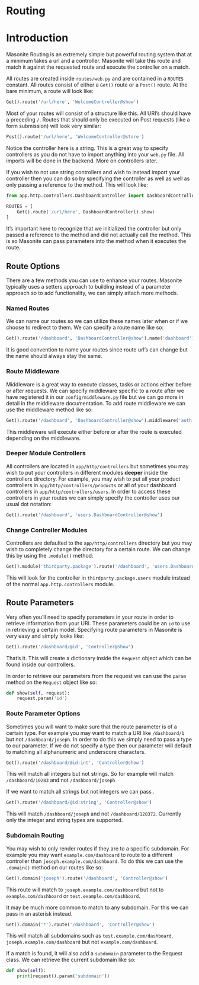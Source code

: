 # Routing

# Introduction

Masonite Routing is an extremely simple but powerful routing system that at a minimum takes a url and a controller. Masonite will take this route and match it against the requested route and execute the controller on a match.

All routes are created inside `routes/web.py` and are contained in a `ROUTES` constant.  All routes consist of either a `Get()` route or a `Post()` route. At the bare minimum, a route will look like:

```python
Get().route('/url/here', 'WelcomeController@show')
```

Most of your routes will consist of a structure like this. All URI’s should have a preceding `/`. Routes that should only be executed on Post requests \(like a form submission\) will look very similar:

```python
Post().route('/url/here', 'WelcomeController@store')
```

Notice the controller here is a string. This is a great way to specify controllers as you do not have to import anything into your `web.py` file. All imports will be done in the backend. More on controllers later.

If you wish to not use string controllers and wish to instead import your controller then you can do so by specifying the controller as well as well as only passing a reference to the method.  This will look like:

```python
from app.http.controllers.DashboardController import DashboardController

ROUTES = [
    Get().route('/url/here', DashboardController().show)
]
```

It’s important here to recognize that we initialized the controller but only passed a reference to the method and did not actually call the method. This is so Masonite can pass parameters into the method when it executes the route.

## Route Options

There are a few methods you can use to enhance your routes. Masonite typically uses a setters approach to building instead of a parameter approach so to add functionality, we can simply attach more methods.

### Named Routes

We can name our routes so we can utilize these names later when or if we choose to redirect to them. We can specify a route name like so:

```python
Get().route('/dashboard', 'DashboardController@show').name('dashboard')
```

It is good convention to name your routes since route url’s can change but the name should always stay the same.

### Route Middleware

Middleware is a great way to execute classes, tasks or actions either before or after requests. We can specify middleware specific to a route after we have registered it in our `config/middleware.py` file but we can go more in detail in the middleware documentation. To add route middleware we can use the middleware method like so:

```python
Get().route('/dashboard', 'DashboardController@show').middleware('auth', 'anothermiddleware')
```

This middleware will execute either before or after the route is executed depending on the middleware.

### Deeper Module Controllers

All controllers are located in `app/http/controllers` but sometimes you may wish to put your controllers in different modules **deeper** inside the controllers directory. For example, you may wish to put all your product controllers in `app/http/controllers/products` or all of your dashboard controllers in `app/http/controllers/users`. In order to access these controllers in your routes we can simply specify the controller uses our usual dot notation:

```python
Get().route('/dashboard', 'users.DashboardController@show')
```

### Change Controller Modules

Controllers are defaulted to the `app/http/controllers` directory but you may wish to completely change the directory for a certain route. We can change this by using the `.module()` method:

```python
Get().module('thirdparty.package').route('/dashboard', 'users.DashboardController@show')
```

This will look for the controller in `thirdparty.package.users` module instead of the normal `app.http.controllers` module.

## Route Parameters

Very often you’ll need to specify parameters in your route in order to retrieve information from your URI. These parameters could be an `id` to use in retrieving a certain model. Specifying route parameters in Masonite is very easy and simply looks like:

```python
Get().route('/dashboard/@id', 'Controller@show')
```

That’s it. This will create a dictionary inside the `Request` object which can be found inside our controllers.

In order to retrieve our parameters from the request we can use the `param` method on the `Request` object like so:

```python
def show(self, request):
    request.param('id')
```

### Route Parameter Options

Sometimes you will want to make sure that the route parameter is of a certain type. For example you may want to match a URI like `/dashboard/1` but not `/dashboard/joseph`. In order to do this we simply need to pass a type to our parameter. If we do not specify a type then our parameter will default to matching all alphanumeric and underscore characters.

```python
Get().route('/dashboard/@id:int', 'Controller@show')
```

This will match all integers but not strings. So for example will match `/dashboard/10283` and not `/dashboard/joseph`

If we want to match all strings but not integers we can pass .

```python
Get().route('/dashboard/@id:string', 'Controller@show')
```

This will match `/dashboard/joseph` and not `/dashboard/128372`. Currently only the integer and string types are supported.

### Subdomain Routing

You may wish to only render routes if they are to a specific subdomain. For example you may want `example.com/dashboard` to route to a different controller than `joseph.example.com/dashboard`. To do this we can use the `.domain()` method on our routes like so:

```python
Get().domain('joseph').route('/dashboard', 'Controller@show')
```

This route will match to `joseph.example.com/dashboard` but not to `example.com/dashboard` or `test.example.com/dashboard`.

It may be much more common to match to any subdomain. For this we can pass in an asterisk instead.

```python
Get().domain('*').route('/dashboard', 'Controller@show')
```

This will match all subdomains such as `test.example.com/dashboard`, `joseph.example.com/dashboard` but not `example.com/dashboard`.

If a match is found, it will also add a `subdomain` parameter to the Request class. We can retrieve the current subdomain like so:

```python
def show(self):
    print(request().param('subdomain'))
```



